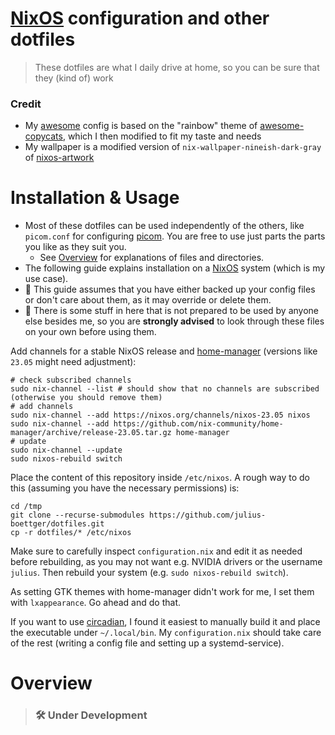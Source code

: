 # [NixOS](https://nixos.org/) configuration and other dotfiles
> These dotfiles are what I daily drive at home, so you can be sure that they (kind of) work

### Credit
- My [awesome](https://awesomewm.org/) config is based on the "rainbow" theme of [awesome-copycats](https://github.com/lcpz/awesome-copycats), which I then modified to fit my taste and needs
- My wallpaper is a modified version of `nix-wallpaper-nineish-dark-gray` of [nixos-artwork](https://github.com/NixOS/nixos-artwork)

# Installation & Usage

- Most of these dotfiles can be used independently of the others, like `picom.conf` for configuring [picom](https://github.com/jonaburg/picom). You are free to use just parts the parts you like as they suit you.
    - See [Overview](#overview) for explanations of files and directories.
- The following guide explains installation on a [NixOS](https://nixos.org/) system (which is my use case).
- 🚨 This guide assumes that you have either backed up your config files or don't care about them, as it may override or delete them.
- 🚨 There is some stuff in here that is not prepared to be used by anyone else besides me, so you are **strongly advised** to look through these files on your own before using them.

Add channels for a stable NixOS release and [home-manager](https://github.com/nix-community/home-manager) (versions like `23.05` might need adjustment):
```shell
# check subscribed channels
sudo nix-channel --list # should show that no channels are subscribed (otherwise you should remove them)
# add channels
sudo nix-channel --add https://nixos.org/channels/nixos-23.05 nixos
sudo nix-channel --add https://github.com/nix-community/home-manager/archive/release-23.05.tar.gz home-manager
# update
sudo nix-channel --update
sudo nixos-rebuild switch
```
Place the content of this repository inside `/etc/nixos`. A rough way to do this (assuming you have the necessary permissions) is:
```shell
cd /tmp
git clone --recurse-submodules https://github.com/julius-boettger/dotfiles.git
cp -r dotfiles/* /etc/nixos
```
Make sure to carefully inspect `configuration.nix` and edit it as needed before rebuilding, as you may not want e.g. NVIDIA drivers or the username `julius`. Then rebuild your system (e.g. `sudo nixos-rebuild switch`).

As setting GTK themes with home-manager didn't work for me, I set them with `lxappearance`. Go ahead and do that.

If you want to use [circadian](https://github.com/mrmekon/circadian), I found it easiest to manually build it and place the executable under `~/.local/bin`. My `configuration.nix` should take care of the rest (writing a config file and setting up a systemd-service).

# Overview

> ### 🛠 Under Development
